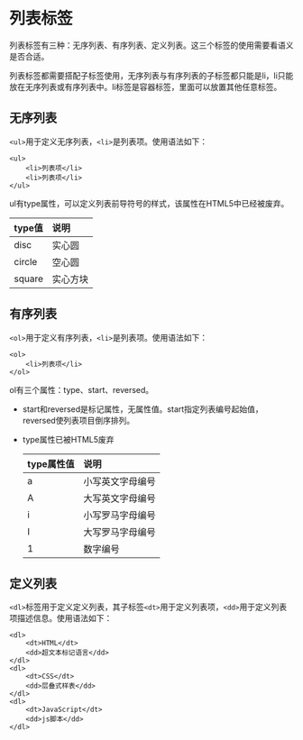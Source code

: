 # 列表标签

列表标签有三种：无序列表、有序列表、定义列表。这三个标签的使用需要看语义是否合适。

列表标签都需要搭配子标签使用，无序列表与有序列表的子标签都只能是li，li只能放在无序列表或有序列表中。li标签是容器标签，里面可以放置其他任意标签。

## 无序列表

`<ul>`用于定义无序列表，`<li>`是列表项。使用语法如下：

```markup
<ul>
    <li>列表项</li>
    <li>列表项</li>
</ul>
```

ul有type属性，可以定义列表前导符号的样式，该属性在HTML5中已经被废弃。

| type值 | 说明 |
| :--- | :--- |
| disc | 实心圆 |
| circle | 空心圆 |
| square | 实心方块 |

## 有序列表

`<ol>`用于定义有序列表，`<li>`是列表项。使用语法如下：

```markup
<ol>
    <li>列表项</li>
</ol>
```

ol有三个属性：type、start、reversed。

* start和reversed是标记属性，无属性值。start指定列表编号起始值，reversed使列表项目倒序排列。
* type属性已被HTML5废弃

  | type属性值 | 说明 |
  | :--- | :--- |
  | a | 小写英文字母编号 |
  | A | 大写英文字母编号 |
  | i | 小写罗马字母编号 |
  | I | 大写罗马字母编号 |
  | 1 | 数字编号 |

## 定义列表

`<dl>`标签用于定义定义列表，其子标签`<dt>`用于定义列表项，`<dd>`用于定义列表项描述信息。使用语法如下：

```markup
<dl>
    <dt>HTML</dt>
    <dd>超文本标记语言</dd>
</dl>
<dl>
    <dt>CSS</dt>
    <dd>层叠式样表</dd>
</dl>
<dl>
    <dt>JavaScript</dt>
    <dd>js脚本</dd>
</dl>
```

